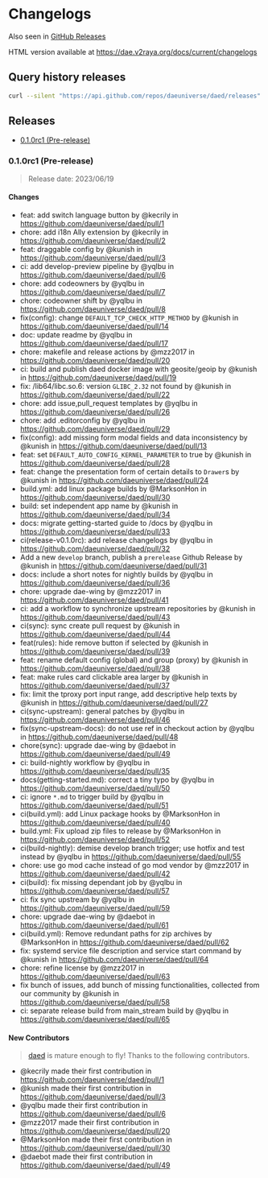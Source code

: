 # Changelogs

Also seen in [GitHub Releases](https://github.com/daeuniverse/dae/releases)

HTML version available at https://dae.v2raya.org/docs/current/changelogs

## Query history releases

```bash
curl --silent "https://api.github.com/repos/daeuniverse/daed/releases" | jq -r '.[] | {tag_name,created_at,prerelease}'
```

## Releases

- [0.1.0rc1 (Pre-release)](#010rc1-pre-release)

### 0.1.0rc1 (Pre-release)

> Release date: 2023/06/19

#### Changes

- feat: add switch language button by @kecrily in https://github.com/daeuniverse/daed/pull/1
- chore: add i18n Ally extension by @kecrily in https://github.com/daeuniverse/daed/pull/2
- feat: draggable config by @kunish in https://github.com/daeuniverse/daed/pull/3
- ci: add develop-preview pipeline by @yqlbu in https://github.com/daeuniverse/daed/pull/6
- chore: add codeowners by @yqlbu in https://github.com/daeuniverse/daed/pull/7
- chore: codeowner shift by @yqlbu in https://github.com/daeuniverse/daed/pull/8
- fix(config): change `DEFAULT_TCP_CHECK_HTTP_METHOD` by @kunish in https://github.com/daeuniverse/daed/pull/14
- doc: update readme by @yqlbu in https://github.com/daeuniverse/daed/pull/17
- chore: makefile and release actions by @mzz2017 in https://github.com/daeuniverse/daed/pull/20
- ci: build and publish daed docker image with geosite/geoip by @kunish in https://github.com/daeuniverse/daed/pull/19
- fix: /lib64/libc.so.6: version `GLIBC_2.32` not found by @kunish in https://github.com/daeuniverse/daed/pull/22
- chore: add issue,pull_request templates by @yqlbu in https://github.com/daeuniverse/daed/pull/26
- chore: add .editorconfig by @yqlbu in https://github.com/daeuniverse/daed/pull/29
- fix(config): add missing form modal fields and data inconsistency by @kunish in https://github.com/daeuniverse/daed/pull/13
- feat: set `DEFAULT_AUTO_CONFIG_KERNEL_PARAMETER` to true by @kunish in https://github.com/daeuniverse/daed/pull/28
- feat: change the presentation form of certain details to `Drawer`s by @kunish in https://github.com/daeuniverse/daed/pull/24
- build.yml: add linux package builds by @MarksonHon in https://github.com/daeuniverse/daed/pull/30
- build: set independent app name by @kunish in https://github.com/daeuniverse/daed/pull/34
- docs: migrate getting-started guide to /docs by @yqlbu in https://github.com/daeuniverse/daed/pull/33
- ci(release-v0.1.0rc): add release changelogs by @yqlbu in https://github.com/daeuniverse/daed/pull/32
- Add a new `develop` branch, publish a `prerelease` Github Release by @kunish in https://github.com/daeuniverse/daed/pull/31
- docs: include a short notes for nightly builds by @yqlbu in https://github.com/daeuniverse/daed/pull/36
- chore: upgrade dae-wing by @mzz2017 in https://github.com/daeuniverse/daed/pull/41
- ci: add a workflow to synchronize upstream repositories by @kunish in https://github.com/daeuniverse/daed/pull/43
- ci(sync): sync create pull request by @kunish in https://github.com/daeuniverse/daed/pull/44
- feat(rules): hide remove button if selected by @kunish in https://github.com/daeuniverse/daed/pull/39
- feat: rename default config (global) and group (proxy) by @kunish in https://github.com/daeuniverse/daed/pull/38
- feat: make rules card clickable area larger by @kunish in https://github.com/daeuniverse/daed/pull/37
- fix: limit the tproxy port input range, add descriptive help texts by @kunish in https://github.com/daeuniverse/daed/pull/27
- ci(sync-upstream): general patches by @yqlbu in https://github.com/daeuniverse/daed/pull/46
- fix(sync-upstream-docs): do not use ref in checkout action by @yqlbu in https://github.com/daeuniverse/daed/pull/48
- chore(sync): upgrade dae-wing by @daebot in https://github.com/daeuniverse/daed/pull/49
- ci: build-nightly workflow by @yqlbu in https://github.com/daeuniverse/daed/pull/35
- docs(getting-started.md): correct a tiny typo by @yqlbu in https://github.com/daeuniverse/daed/pull/50
- ci: ignore `*.md` to trigger build by @yqlbu in https://github.com/daeuniverse/daed/pull/51
- ci(build.yml): add Linux package hooks by @MarksonHon in https://github.com/daeuniverse/daed/pull/40
- build.yml: Fix upload zip files to release by @MarksonHon in https://github.com/daeuniverse/daed/pull/52
- ci(build-nightly): demise develop branch trigger; use hotfix and test instead by @yqlbu in https://github.com/daeuniverse/daed/pull/55
- chore: use go mod cache instead of go mod vendor by @mzz2017 in https://github.com/daeuniverse/daed/pull/42
- ci(build): fix missing dependant job by @yqlbu in https://github.com/daeuniverse/daed/pull/57
- ci: fix sync upstream by @yqlbu in https://github.com/daeuniverse/daed/pull/59
- chore: upgrade dae-wing by @daebot in https://github.com/daeuniverse/daed/pull/61
- ci(build.yml): Remove redundant paths for zip archives by @MarksonHon in https://github.com/daeuniverse/daed/pull/62
- fix: systemd service file description and service start command by @kunish in https://github.com/daeuniverse/daed/pull/64
- chore: refine license by @mzz2017 in https://github.com/daeuniverse/daed/pull/63
- fix bunch of issues, add bunch of missing functionalities, collected from our community by @kunish in https://github.com/daeuniverse/daed/pull/58
- ci: separate release build from main_stream build by @yqlbu in https://github.com/daeuniverse/daed/pull/65

#### New Contributors

> [daed](https://github.com/daeuniverse/daed) is mature enough to fly! Thanks to the following contributors.

- @kecrily made their first contribution in https://github.com/daeuniverse/daed/pull/1
- @kunish made their first contribution in https://github.com/daeuniverse/daed/pull/3
- @yqlbu made their first contribution in https://github.com/daeuniverse/daed/pull/6
- @mzz2017 made their first contribution in https://github.com/daeuniverse/daed/pull/20
- @MarksonHon made their first contribution in https://github.com/daeuniverse/daed/pull/30
- @daebot made their first contribution in https://github.com/daeuniverse/daed/pull/49
